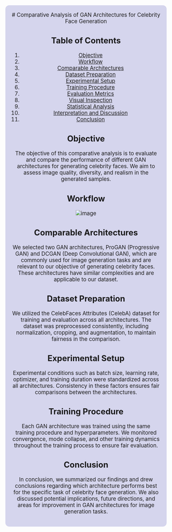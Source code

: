 <div style="border-radius:12px; padding: 20px; background-color: #d5d5ed; font-size:120%; text-align:center">
# Comparative Analysis of GAN Architectures for Celebrity Face Generation

## Table of Contents
1. [Objective](#objective)
2. [Workflow](#workflow)
3. [Comparable Architectures](#comparable-architectures)
4. [Dataset Preparation](#dataset-preparation)
5. [Experimental Setup](#experimental-setup)
6. [Training Procedure](#training-procedure)
7. [Evaluation Metrics](#evaluation-metrics)
8. [Visual Inspection](#visual-inspection)
9. [Statistical Analysis](#statistical-analysis)
10. [Interpretation and Discussion](#interpretation-and-discussion)
11. [Conclusion](#conclusion)

## Objective
The objective of this comparative analysis is to evaluate and compare the performance of different GAN architectures for generating celebrity faces. We aim to assess image quality, diversity, and realism in the generated samples.

## Workflow
![image](https://github.com/Shiv162003/GAN-ARS-Div-B_Comparative-analysis/assets/120489897/764d0215-4856-4a8a-a1de-4c511c538533)

## Comparable Architectures
We selected two GAN architectures, ProGAN (Progressive GAN) and DCGAN (Deep Convolutional GAN), which are commonly used for image generation tasks and are relevant to our objective of generating celebrity faces. These architectures have similar complexities and are applicable to our dataset.

## Dataset Preparation
We utilized the CelebFaces Attributes (CelebA) dataset for training and evaluation across all architectures. The dataset was preprocessed consistently, including normalization, cropping, and augmentation, to maintain fairness in the comparison.

## Experimental Setup
Experimental conditions such as batch size, learning rate, optimizer, and training duration were standardized across all architectures. Consistency in these factors ensures fair comparisons between the architectures.

## Training Procedure
Each GAN architecture was trained using the same training procedure and hyperparameters. We monitored convergence, mode collapse, and other training dynamics throughout the training process to ensure fair evaluation.


## Conclusion
In conclusion, we summarized our findings and drew conclusions regarding which architecture performs best for the specific task of celebrity face generation. We also discussed potential implications, future directions, and areas for improvement in GAN architectures for image generation tasks.
